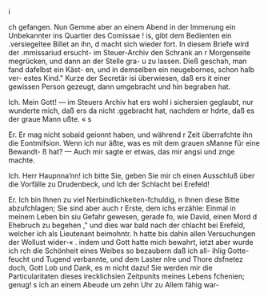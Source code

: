 i

ch gefangen. Nun Gemme aber an einem Abend in der
lmmerung ein Unbekannter ins Quartier des Comissae !
is, gibt dem Bedienten ein .versiegeltee Billet an ihn,
d macht sich wieder fort. In diesem Briefe wird der
.mmissariud ersucht- im Steuer-Archiv den Schrank an
r Morgenseite megrücken, und dann an der Stelle gra-
u zu lassen. Dieß geschah, man fand dafelbst ein Käst-
en, und in demselben ein neugebornes, schon halb ver-
estes Kind." Kurze der Secretär isi überwiesen, daß ers
it einer gewissen Person gezeugt, dann umgebracht und
hin begraben hat.

Ich. Mein Gott! — im Steuers Archiv hat ers wohl
i sichersien geglaubt, nur wunderte mich, daß ers da nicht
:ggebracht hat, nachdem er hdrte, daß es der graue Mann
ußte. « s

Er. Er mag nicht sobaid geionnt haben, und während
r Zeit überrafchte ihn die Eontmifsion. Wenn ich nur
äßte, was es mit dem grauen sManne für eine Bewandt-
ß hat? — Auch mir sagte er etwas, das mir angsi und
znge machte.

Ich. Herr Haupnna’nn! ich bitte Sie, geben Sie mir
ch einen Ausschluß über die Vorfälle zu Drudenbeck, und
lch der Schlacht bei Erefeld!

Er. Ich bin Ihnen zu viel Nerbindlichkeiten-fchuldig,
n Ihnen diese Bitte abzufchlagen; Sie sind aber auch
r Erste, dem ichs erzähle: Einmal in meinem Leben bin
siu Gefahr gewesen, gerade fo, wie David, einen Mord
d Ehebruch zu begehen ," und dies war bald nach der
chlacht bei Erefeld, welcher ich als Lieutenant beimohntr.
h hatte bis dahin allen Versuchungen der Wollust wider-« .
indem und Gott hatte mich bewahrt, ietzt aber wurde ich
rch die Schönheit eines Weibes so bezaubern daß ich all-
ihlig Gotte-feucht und Tugend verbannte, und dem Laster
nlre und Thore dsfnetez doch, Gott Lob und Dank, es
m nicht dazu! Sie werden mir die Particularitaten dieses
irecklichsien Zeitpunits meines Lebens fchenien; genug!
s ich an einem Abeude um zehn Uhr zu Allem fähig war-

